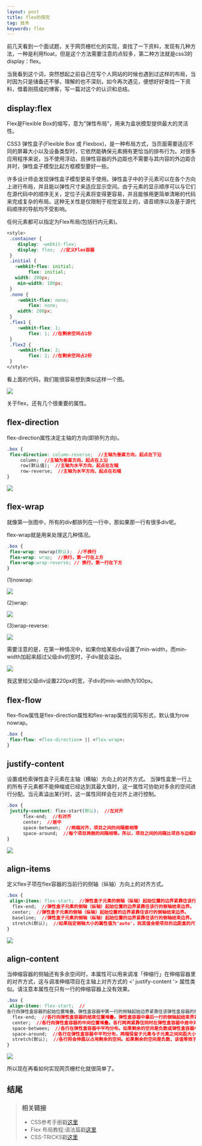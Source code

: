```yaml
---
layout: post
title: flex的探究
tag: 技术
keywords: flex
---
```


前几天看到一个面试题，关于网页栅栏化的实现，查找了一下资料，发现有几种方法，一种是利用float，但是这个方法需要注意的点较多，第二种方法就是css3的display：flex。

当我看到这个词，突然想起之前自己在写个人网站的时候也遇到过这样的布局，当时因为只是储备还不够，理解的也不深刻，如今再次遇见，便想好好查找一下资料，借着刚搭成的博客，写一篇对这个的认识和总结。

## display:flex

Flex是Flexible Box的缩写，意为"弹性布局"，用来为盒状模型提供最大的灵活性。

CSS3 弹性盒子(Flexible Box 或 Flexbox)，是一种布局方式，当页面需要适应不同的屏幕大小以及设备类型时，它依然能确保元素拥有更恰当的排布行为。对很多应用程序来说，当不使用浮动，且弹性容器的外边距也不需要与其内容的外边距合并时，弹性盒子模型比起方框模型要好一些。

许多设计师会发现弹性盒子模型更易于使用。弹性盒子中的子元素可以在各个方向上进行布局，并且能以弹性尺寸来适应显示空间。由于元素的显示顺序可以与它们在源代码中的顺序无关，定位子元素将变得更容易，并且能够用更简单清晰的代码来完成复杂的布局。这种无关性是仅限制于视觉呈现上的，语音顺序以及基于源代码顺序的导航均不受影响。

任何元素都可以指定为Flex布局(包括行内元素)。

```css
<style>
 .container {
    display: -webkit-flex;
    display: flex;  //定义Flex容器
 }
 .initial {
   -webkit-flex: initial;
        flex: initial;
   width: 200px;
    min-width: 100px;
 }
 .none {
    -webkit-flex: none;
        flex: none;
    width: 200px;
 }
 .flex1 {
    -webkit-flex: 1;
        flex: 1; //在剩余空间占1份
 }
 .flex2 {
    -webkit-flex: 2;
        flex: 2; //在剩余空间占2份
 }
</style>
```

看上面的代码，我们能很容易想到类似这样一个图。

<p><img src="/public/tech/flex/flex1.png"></p>

关于flex，还有几个很重要的属性。

## flex-direction

flex-direction属性决定主轴的方向(即排列方向)。

```css
.box {
 flex-direction: column-reverse;  //主轴为垂直方向，起点在下沿
     column;  //主轴为垂直方向，起点在上沿
     row(默认值);  //主轴为水平方向，起点在左端
     row-reverse;  //主轴为水平方向，起点在右端
}
```

<p><img src="/public/tech/flex/flex2.png"></p>

## flex-wrap

就像第一张图中，所有的div都排列在一行中，那如果那一行有很多div呢。

flex-wrap就是用来处理这几种情况。

```css
.box {
 flex-wrap: nowrap(默认);  //不换行
 flex-wrap: wrap;  //换行，第一行在上方
 flex-wrap:wrap-reverse; // 换行，第一行在下方
}
```

(1)nowrap:
<p><img src="/public/tech/flex/flex3.png"></p>

(2)wrap:
<p><img src="/public/tech/flex/flex4.jpg"></p>

(3)wrap-reverse:
<p><img src="/public/tech/flex/flex5.jpg"></p>

需要注意的是，在第一种情况中，如果你给某些div设置了min-width，而min-width加起来超过父级div的宽时，子div就会溢出。

<p><img src="/public/tech/flex/flex6.png"></p>

我这里给父级div设置220px的宽，子div的min-width为100px。

## flex-flow

flex-flow属性是flex-direction属性和flex-wrap属性的简写形式，默认值为row nowrap。

```css
.box {
 flex-flow: <flex-direction> || <flex-wrap>;
}
```

## justify-content

设置或检索弹性盒子元素在主轴（横轴）方向上的对齐方式。
当弹性盒里一行上的所有子元素都不能伸缩或已经达到其最大值时，这一属性可协助对多余的空间进行分配。当元素溢出某行时，这一属性同样会在对齐上进行控制。

```css
.box {
 justify-content: flex-start(默认);  //左对齐
      flex-end;  //右对齐
      center;  //居中
      space-between;  //两端对齐，项目之间的间隔都相等
      space-around;  //每个项目两侧的间隔相等。所以，项目之间的间隔比项目与边框的间隔大一倍
}
```

<p><img src="/public/tech/flex/flex7.png"></p>

## align-items

定义flex子项在flex容器的当前行的侧轴（纵轴）方向上的对齐方式。

```css
.box {
 align-items: flex-start;  //弹性盒子元素的侧轴（纵轴）起始位置的边界紧靠住该行的侧轴起始边界。
  flex-end;  //弹性盒子元素的侧轴（纵轴）起始位置的边界紧靠住该行的侧轴结束边界。
  center;  //弹性盒子元素的侧轴（纵轴）起始位置的边界紧靠住该行的侧轴结束边界。
  baseline;  //弹性盒子元素的侧轴（纵轴）起始位置的边界紧靠住该行的侧轴结束边界。
  stretch(默认);  //如果指定侧轴大小的属性值为'auto'，则其值会使项目的边距盒的尺寸尽可能接近所在行的尺寸，但同时会遵照'min/max-width/height'属性的限制。
}
```

<p><img src="/public/tech/flex/flex8.png"></p>

## align-content

当伸缩容器的侧轴还有多余空间时，本属性可以用来调准「伸缩行」在伸缩容器里的对齐方式，这与调准伸缩项目在主轴上对齐方式的 <' justify-content '> 属性类似。请注意本属性在只有一行的伸缩容器上没有效果。

```css
.box {
 align-items: flex-start;  //
各行向弹性盒容器的起始位置堆叠。弹性盒容器中第一行的侧轴起始边界紧靠住该弹性盒容器的侧轴起始边界，之后的每一行都紧靠住前面一行。
  flex-end;  //各行向弹性盒容器的结束位置堆叠。弹性盒容器中最后一行的侧轴起结束界紧靠住该弹性盒容器的侧轴结束边界，之后的每一行都紧靠住前面一行。
  center;  //各行向弹性盒容器的中间位置堆叠。各行两两紧靠住同时在弹性盒容器中居中对齐，保持弹性盒容器的侧轴起始内容边界和第一行之间的距离与该容器的侧轴结束内容边界与第最后一行之间的距离相等。（如果剩下的空间是负数，则各行会向两个方向溢出的相等距离。）
  space-between;  //各行在弹性盒容器中平均分布。如果剩余的空间是负数或弹性盒容器中只有一行，该值等效于'flex-start'。在其它情况下，第一行的侧轴起始边界紧靠住弹性盒容器的侧轴起始内容边界，最后一行的侧轴结束边界紧靠住弹性盒容器的侧轴结束内容边界，剩余的行则按一定方式在弹性盒窗口中排列，以保持两两之间的空间相等。
  space-around;  //各行在弹性盒容器中平均分布，两端保留子元素与子元素之间间距大小的一半。如果剩余的空间是负数或弹性盒容器中只有一行，该值等效于'center'。在其它情况下，各行会按一定方式在弹性盒容器中排列，以保持两两之间的空间相等，同时第一行前面及最后一行后面的空间是其他空间的一半。
  stretch(默认);  //各行将会伸展以占用剩余的空间。如果剩余的空间是负数，该值等效于'flex-start'。在其它情况下，剩余空间被所有行平分，以扩大它们的侧轴尺寸。
}
```

<p><img src="/public/tech/flex/flex9.png"></p>

所以现在再看如何实现网页栅栏化就很简单了。

## 结尾

> ### 相关链接
>
> * CSS参考手册戳[这里](http://www.css88.com/book/css/properties/flex/flex.htm)
> * Flex 布局教程:语法篇戳[这里](http://www.ruanyifeng.com/blog/2015/07/flex-grammar.html)
> * CSS-TRICKS戳[这里](https://css-tricks.com/snippets/css/a-guide-to-flexbox/)
